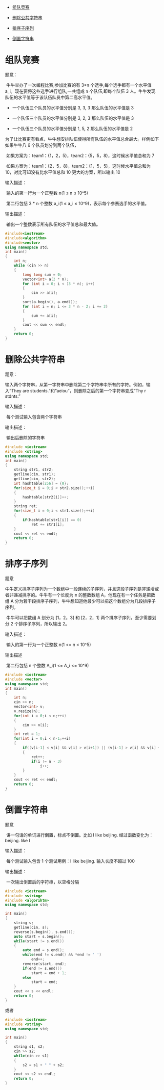 <!-- GFM-TOC -->

* [组队竞赛](组队竞赛) 

* [删除公共字符串](删除公共字符串)

* [排序子序列](排序子序列)

* [倒置字符串](倒置字符串)

<!-- GFM-TOC -->

# 组队竞赛

题意：

​	牛牛举办了一次编程比赛,参加比赛的有 3*n 个选手,每个选手都有一个水平值 a_i。现在要将这些选手进行组队,一共组成 n 个队伍,即每个队伍 3 人。牛牛发现队伍的水平值等于该队伍队员中第二高水平值。

- 一个队伍三个队员的水平值分别是 3, 3, 3 那么队伍的水平值是 3

- 一个队伍三个队员的水平值分别是 3, 2, 3 那么队伍的水平值是 3

- 一个队伍三个队员的水平值分别是 1, 5, 2 那么队伍的水平值是 2

为了让比赛更有看点，牛牛想安排队伍使得所有队伍的水平值总合最大。样例如下如果牛牛八 6 个队员划分到两个队伍，

​		如果方案为：team1：{1，2，5}，team2：{5，5，8}，这时候水平值总和为 7

​		如果方案为：team1：{2，5，8}，team2：{1，5，5}，这时候水平值总和为 10，对比可知没有比水平值总和 10 更大的方案，所以输出 10

输入描述：

​	输入的第一行为一个正整数 n(1 ≤ n ≤ 10^5)

​	第二行包括 3 * n 个整数 a_i(1 ≤ a_i ≤ 10^9)，表示每个参赛选手的水平值。

输出描述：

​	输出一个整数表示所有队伍的水平值总和最大值。

```cpp
#include<iostream> 
#include<algorithm> 
#include<vector> 
using namespace std; 
int main()
{    
	int n;
    while (cin >> n)
    {
    	long long sum = 0;
        vector<int> a(3 * n);
        for (int i = 0; i < (3 * n); i++)
        {
        	cin >> a[i]; 
        }
        sort(a.begin(), a.end()); 
        for (int i = n; i <= 3 * n - 2; i += 2)
        {
        	sum += a[i];
        }
        cout << sum << endl;    
    }
    return 0;
}
```

# 删除公共字符串

题意：

​	输入两个字符串，从第一字符串中删除第二个字符串中所有的字符。例如，输入”They are students.”和”aeiou”，则删除之后的第一个字符串变成”Thy r stdnts.”

输入描述：

​	每个测试输入包含两个字符串

输出描述：

​	输出后删除的字符串

```cpp
#include <iostream>
#include <string>
using namespace std;
int main()
{
    string str1, str2;
    getline(cin, str1);
    getline(cin, str2);
    int hashtable[256] = {0};
    for(size_t i = 0;i < str2.size();++i)
    {
        hashtable[str2[i]]++;
    }
    string ret;
    for(size_t i = 0;i < str1.size();++i)
    {
        if(hashtable[str1[i]] == 0)
            ret += str1[i];
    }
    cout << ret << endl;
    return 0;
}
```

# 排序子序列

题意

​	牛牛定义排序子序列为一个数组中一段连续的子序列，并且这段子序列是非递增或者非递减排序的。牛牛有一个长度为 n 的整数数组 A，他现在有一个任务是把数组 A 分为若干段排序子序列，牛牛想知道他最少可以把这个数组分为几段排序子序列。

​	牛牛可以把数组 A 划分为 [1，2，3] 和 [2，2，1] 两个排序子序列，至少需要划分 2 个排序子序列，所以输出 2。

输入描述：

​	输入的第一行为一个正整数 n(1 <= n < 10^5)

输出描述

​	第二行包括 n 个整数 A_i(1 <= A_i <= 10^9)

```cpp
#include <iostream>
#include <vector>
using namespace std;
int main()
{
    int n;
    cin >> n;
    vector<int> v;
    v.resize(n);
    for(int i = 0;i < n;++i)
    {
        cin >> v[i];
    }
    int ret = 1;
    for(int i = 0;i < n-1;++i)
    {
        if((v[i-1] < v[i] && v[i] > v[i+1]) || (v[i-1] > v[i] && v[i] < v[i+1]))
        {
            ret++;
            if(i != n - 3)
                i++;
        }
    }
    cout << ret << endl;
    return 0;
}
```

# 倒置字符串

题意

​	讲一句话的单词进行倒置，标点不倒置。比如 I like beijing. 经过函数变化为：beijing. like I

输入描述：

​	每个测试输入包含 1 个测试用例：I like beijing. 输入长度不超过 100

输出描述：

​	一次输出倒置后的字符串，以空格分隔

```cpp
#include <iostream>
#include <string>
#include <algorihtm>
using namespace std;

int main()
{
    string s;
    getline(cin, s);
    reverse(s.begin(), s.end());
    auto start = s.begin();
    while(start != s.end())
    {
        auto end = s.end();
        while(end != s.end() && *end != ' ')
            end++;
        reverse(start, end);
        if(end != s.end())
            start = end + 1;
        else
            start = end;
    }
    cout << s << endl;
    return 0;
}
```

或者

```cpp
#include <iostream>
#include <string>
using namespace std;

int main()
{
    string s1, s2;
    cin >> s2;
    while(cin >> s1)
    {
        s2 = s1 + " " + s2;
    }
    cout << s2 << endl;
    return 0;
}
```

